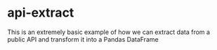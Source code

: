 # api-extract
This is an extremely basic example of how we can extract data from a public API and transform it into a Pandas DataFrame
